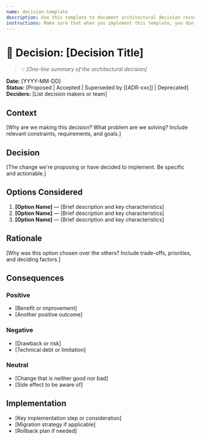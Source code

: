 ```yaml
---
name: decision-template
description: Use this template to document architectural decision records (decisions) that capture important technical decisions and their rationale.
instructions: Make sure that when you implement this template, you don't include these instructions or any other front matter from this template in your work. Output should always and only be the markdown part outside of the front matter. Never include any tags like <example>, <commentary>, or similar tags - these serve only to increase clarity about implementation. Always use single [ ] brackets to indicate instructions the implementer should follow. When referencing other documents from this project, use wikilinks format [[filename-wl-example]] to reference them. Do not include the file extension or path.
---
```

# 🧭 Decision: [Decision Title]
> 💡 *[One-line summary of the architectural decision]*

**Date:** [YYYY-MM-DD]  
**Status:** [Proposed | Accepted | Superseded by [[ADR-xxx]] | Deprecated]  
**Deciders:** [List decision makers or team]

## Context
[Why are we making this decision? What problem are we solving? Include relevant constraints, requirements, and goals.]

## Decision
[The change we're proposing or have decided to implement. Be specific and actionable.]

## Options Considered
1. **[Option Name]** — [Brief description and key characteristics]
2. **[Option Name]** — [Brief description and key characteristics]
3. **[Option Name]** — [Brief description and key characteristics]

## Rationale
[Why was this option chosen over the others? Include trade-offs, priorities, and deciding factors.]

## Consequences

### Positive
- [Benefit or improvement]
- [Another positive outcome]

### Negative
- [Drawback or risk]
- [Technical debt or limitation]

### Neutral
- [Change that is neither good nor bad]
- [Side effect to be aware of]

## Implementation
- [Key implementation step or consideration]
- [Migration strategy if applicable]
- [Rollback plan if needed]
